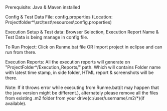 Prerequisite: Java & Maven installed

Config & Test Data File: config.properties (Location: Projectfolder*\src\test\resources\config.properties)

Execution Setup & Test data: Browser Selection, Execution Report Name & Test Data is being manage in config file.

To Run Project: Click on Runme.bat file OR Import project in eclipse and can run from there.

Execution Reports: All the execution reports will generate on "ProjectFolder*/Execution_Reports/" path. Which will contains Folder name with latest time stamp, in side folder, HTML report & screenshots will be there.

Note: If it throws error while executing from Runme.bat(it may happen that the java version might be different.), alternately please remove all the files from existing .m2 folder from your drive(c:/user/username/.m2/*)(if available).
